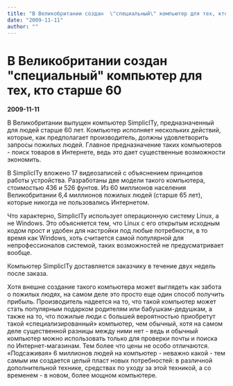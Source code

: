 ```yaml
---
title: "В Великобритании создан  \"специальный\" компьютер для тех, кто старше 60"
date: "2009-11-11"
author: ""
---
```


# В Великобритании создан  "специальный" компьютер для тех, кто старше 60

**2009-11-11** 

В Великобритании выпущен компьютер SimplicITy, предназначенный для людей старше 60 лет. Компьютер исполняет нескольких действий, которые, как предполагает производитель, должны удовлетворить запросы пожилых людей. Главное предназначение таких компьютеров - поиск товаров в Интернете, ведь это дает существенные возможности экономить.

В SimplicITy вложено 17 видеозаписей с объяснением принципов работы устройства. Разработаны две модели такого компьютера, стоимостью 436 и 526 фунтов. Из 60 миллионов населения Великобритании 6,4 миллионов пожилых людей (старше 65 лет), которые никогда не пользовались Интернетом.

Что характерно, SimplicITy использует операционную систему Linux, а не Windows. Это объясняется тем, что Linux с его открытым исходным кодом прост и удобен для настройки под любые потребности, в то время как Windows, хоть считается самой популярной для непрофессионалов системой, таких возможностей не предусматривает вообще.

Компьютер SimplicITy доставляется заказчику в течение двух недель после заказа.

Хотя внешне создание такого компьютера может выглядеть как забота о пожилых людях, на самом деле это просто еще один способ получить прибыль. Производитель надеется на то, что такой компьютер может стать популярным подарком родителям или бабушкам-дедушкам, а также на то, что пожилые люди с большей вероятностью приобретут такой «специализированный» компьютер, чем обычный, хотя на самом деле существенной разницы между ними нет - ведь и обычный компьютер можно использовать только для проверки почты и поиска по Интернет-магазинам. Тем более что цены не особо отличаются. «Подсаживая» 6 миллионов людей на компьютер - неважно какой - тем самым им создается целый пласт новых потребностей: в различной дополнительной технике, средствах по уходу за этой техникой, а со временем - в новом, более мощном компьютере.